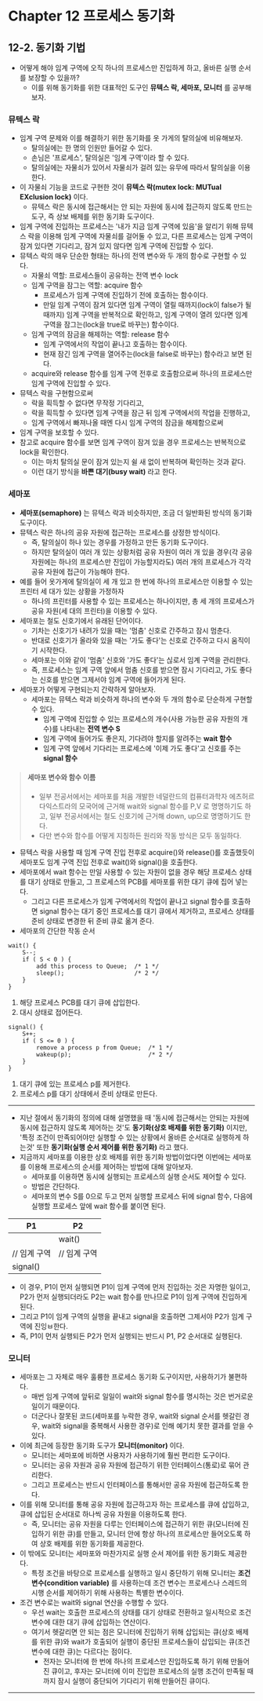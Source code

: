 # Chapter 12 프로세스 동기화
## 12-2. 동기화 기법
- 어떻게 해야 임계 구역에 오직 하나의 프로세스만 진입하게 하고, 올바른 실행 순서를 보장할 수 있을까?
  - 이를 위해 동기화를 위한 대표적인 도구인 **뮤텍스 락, 세마포, 모니터** 를 공부해보자.

### 뮤텍스 락
- 임계 구역 문제와 이를 해결하기 위한 동기화를 옷 가게의 탈의실에 비유해보자.
  - 탈의실에는 한 명의 인원만 들어갈 수 있다.
  - 손님은 '프로세스', 탈의실은 '임계 구역'이라 할 수 있다.
  - 탈의실에는 자물쇠가 있어서 자물쇠가 걸려 있는 유무에 따라서 탈의실을 이용한다.
- 이 자물쇠 기능을 코드로 구현한 것이 **뮤텍스 락(mutex lock: MUTual EXclusion lock)** 이다.
  - 뮤텍스 락은 동시에 접근해서는 안 되는 자원에 동시에 접근하지 않도록 만드는 도구, 즉 상보 배제를 위한 동기화 도구이다.
- 임계 구역에 진입하는 프로세스는 '내가 지금 임계 구역에 있음'을 알리기 위해 뮤텍스 락을 이용해 임계 구역에 자물쇠를 걸어둘 수 있고, 다른 프로세스는 임계 구역이 잠겨 있다면 기다리고, 잠겨 있지 않다면 임계 구역에 진입할 수 있다.
- 뮤텍스 락의 매우 단순한 형태는 하나의 전역 변수와 두 개의 함수로 구현할 수 있다.
  - 자물쇠 역할: 프로세스들이 공유하는 전역 변수 lock
  - 임계 구역을 잠그는 역할: acquire 함수
    - 프로세스가 임계 구역에 진입하기 전에 호출하는 함수이다.
    - 만일 임계 구역이 잠겨 있다면 임계 구역이 열릴 때까지(lock이 false가 될 때까지) 임계 구역을 반복적으로 확인하고, 임계 구역이 열려 있다면 임계 구역을 잠그는(lock을 true로 바꾸는) 함수이다.
  - 임계 구역의 잠금을 해제하는 역할: release 함수
    - 임계 구역에서의 작업이 끝나고 호출하는 함수이다.
    - 현재 잠긴 임계 구역을 열어주는(lock을 false로 바꾸는) 함수라고 보면 된다.
  - acquire와 release 함수를 임계 구역 전후로 호출함으로써 하나의 프로세스만 임계 구역에 진입할 수 있다.
- 뮤텍스 락을 구현함으로써
  - 락을 흭득할 수 없다면 무작정 기다리고,
  - 락을 흭득할 수 있다면 임계 구역을 잠근 뒤 임계 구역에서의 작업을 진행하고,
  - 임계 구역에서 빠져나올 때엔 다시 임계 구역의 잠금을 해제함으로써
- 임계 구역을 보호할 수 있다.
- 참고로 acquire 함수를 보면 임계 구역이 잠겨 있을 경우 프로세스는 반복적으로 lock을 확인한다.
  - 이는 마치 탈의실 문이 잠겨 있는지 쉴 새 없이 반복하며 확인하는 것과 같다.
  - 이런 대기 방식을 **바쁜 대기(busy wait)** 라고 한다.
  
### 세마포
- **세마포(semaphore)** 는 뮤텍스 락과 비슷하지만, 조금 더 일반화된 방식의 동기화 도구이다.
- 뮤텍스 락은 하나의 공유 자원에 접근하는 프로세스를 상정한 방식이다.
  - 즉, 탈의실이 하나 있는 경우를 가정하고 만든 동기화 도구이다.
  - 하지만 탈의실이 여러 개 있는 상황처럼 공유 자원이 여러 개 있을 경우(각 공유 자원에는 하나의 프로세스만 진입이 가능할지라도) 여러 개의 프로세스가 각각 공유 자원에 접근이 가능해야 한다.
- 예를 들어 옷가게에 탈의실이 세 개 있고 한 번에 하나의 프로세스만 이용할 수 있는 프린터 세 대가 있는 상황을 가정하자
  - 하나의 프린터를 사용할 수 있는 프로세스는 하나이지만, 총 세 개의 프로세스가 공유 자원(세 대의 프린터)을 이용할 수 있다.
- 세마포는 철도 신호기에서 유래된 단어이다.
  - 기차는 신호기가 내려가 있을 때는 '멈춤' 신호로 간주하고 잠시 멈춘다.
  - 반대로 신호기가 올라와 있을 때는 '가도 좋다'는 신호로 간주하고 다시 움직이기 시작한다.
  - 세마포는 이와 같이 '멈춤' 신호와 '가도 좋다'는 싢로서 임계 구역을 관리한다.
  - 즉, 프로세스는 임계 구역 앞에서 멈춤 신호를 받으면 잠시 기다리고, 가도 좋다는 신호를 받으면 그제서야 임계 구역에 들어가게 된다.
- 세마포가 어떻게 구현되는지 간략하게 알아보자.
  - 세마포는 뮤텍스 락과 비슷하게 하나의 변수와 두 개의 함수로 단순하게 구현할 수 있다.
    - 임계 구역에 진입할 수 있는 프로세스의 개수(사용 가능한 공유 자원의 개수)를 나타내는 **전역 변수 S**
    - 임계 구역에 들어가도 좋은지, 기다려야 할지를 알려주는 **wait 함수**
    - 임계 구역 앞에서 기다리는 프로세스에 '이제 가도 좋다'고 신호를 주는 **signal 함수**

> #### 세마포 변수와 함수 이름
> - 일부 전공서에서는 세마포를 처음 개발한 네덜란드의 컴퓨터과학자 에츠허르 다익스트라의 모국어에 근거해 wait와 signal 함수를 P,V 로 명명하기도 하고, 일부 전공서에서는 철도 신호기에 근거해 down, up으로 명명하기도 한다.
> - 다만 변수와 함수를 어떻게 지칭하든 원리와 작동 방식은 모두 동일하다.

- 뮤텍스 락을 사용할 때 임계 구역 진입 전후로 acquire()와 release()를 호출했듯이 세마포도 임계 구역 진입 전후로 wait()와 signal()을 호출한다.
- 세마포에서 wait 함수는 만일 사용할 수 있는 자원이 없을 경우 해당 프로세스 상태를 대기 상태로 만들고, 그 프로세스의 PCB를 세마포를 위한 대기 큐에 집어 넣는다.
  - 그리고 다른 프로세스가 임계 구역에서의 작업이 끝나고 signal 함수를 호출하면 signal 함수는 대기 중인 프로세스를 대기 큐에서 제거하고, 프로세스 상태를 준비 상태로 변경한 뒤 준비 큐로 옮겨 준다.
- 세마포의 간단한 작동 순서
```text
wait() {
    S--;
    if ( S < 0 ) {
        add this process to Queue;  /* 1 */
        sleep();                    /* 2 */
    }
}
```
1. 해당 프로세스 PCB를 대기 큐에 삽입한다.
2. 대시 상태로 접어든다.
```text
signal() {
    S++;
    if ( S <= 0 ) {
        remove a process p from Queue;  /* 1 */
        wakeup(p);                      /* 2 */
    }
}
```
1. 대기 큐에 있는 프로세스 p를 제거한다.
2. 프로세스 p를 대기 상태에서 준비 상태로 만든다.

------
- 지난 절에서 동기화의 정의에 대해 설명했을 때 '동시에 접근해서는 안되는 자원에 동시에 접근하지 않도록 제어하는 것'도 **동기화(상호 배제를 위한 동기화)** 이지만, '특정 조건이 만족되어야만 실행할 수 있는 상황에서 올바른 순서대로 실행하게 하는것' 또한 **동기화(실행 순서 제어를 위한 동기화)** 라고 했다.
- 지금까지 세마포를 이용한 상호 배제를 위한 동기화 방법이었다면 이번에는 세마포를 이용해 프로세스의 순서를 제어하는 방법에 대해 알아보자.
  - 세마포를 이용하면 동시에 실행되는 프로세스의 실행 순서도 제어할 수 있다.
  - 방법은 간단하다. 
  - 세마포의 변수 S를 0으로 두고 먼저 실행할 프로세스 뒤에 signal 함수, 다음에 실행할 프로세스 앞에 wait 함수를 붙이면 된다.

| P1       | P2       |
|----------|----------|
|          | wait()   |
| // 임계 구역 | // 임계 구역 |
| signal() ||
- 이 경우, P1이 먼저 실행되면 P1이 임계 구역에 먼저 진입하는 것은 자명한 일이고, P2가 먼저 실행되더라도 P2는 wait 함수를 만나므로 P1이 임계 구역에 진입하게 된다.
- 그리고 P1이 임계 구역의 실행을 끝내고 signal을 호출하면 그제서야 P2가 임계 구역에 진잉ㅂ한다.
- 즉, P1이 먼저 실행되든 P2가 먼저 실행되는 반드시 P1, P2 순서대로 실행된다.

### 모니터
- 세마포는 그 자체로 매우 훌륭한 프로세스 동기화 도구이지만, 사용하기가 불편하다.
  - 매번 임계 구역에 앞뒤로 일일이 wait와 signal 함수를 명시하는 것은 번거로운 일이기 때문이다.
  - 더군다나 잘못된 코드(세마포를 누락한 경우, wait와 signal 순서를 헷갈린 경우, wait와 signal을 중복해서 사용한 경우)로 인해 예기치 못한 결과를 얻을 수 있다.
- 이에 최근에 등장한 동기화 도구가 **모니터(monitor)** 이다.
  - 모니터는 세마포에 비하면 사용자가 사용하기에 훨씬 편리한 도구이다.
  - 모니터는 공유 자원과 공유 자원에 접근하기 위한 인터페이스(통로)로 묶어 관리한다.
  - 그리고 프로세스는 반드시 인터페이스를 통해서만 공유 자원에 접근하도록 한다.
- 이를 위해 모니터를 통해 공유 자원에 접근하고자 하는 프로세스를 큐에 삽입하고, 큐에 삽입된 순서대로 하나씩 공유 자원을 이용하도록 한다.
  - 즉, 모니터는 공유 자원을 다루는 인터페이스에 접근하기 위한 큐(모니터에 진입하기 위한 큐)를 만들고, 모니터 안에 항상 하나의 프로세스만 들어오도록 하여 상호 배제를 위한 동기화를 제공한다.
- 이 밖에도 모니터는 세마포와 마찬가지로 실행 순서 제어를 위한 동기화도 제공한다.
  - 특정 조건을 바탕으로 프로세스를 실행하고 일시 중단하기 위해 모니터는 **조건 변수(condition variable)** 를 사용하는데 조건 변수는 프로세스나 스레드의 시행 순서를 제어하기 위해 사용하는 특별한 변수이다.
- 조건 변수로는 wait와 signal 연산을 수행할 수 있다.
  - 우선 wait는 호출한 프로세스의 상태를 대기 상태로 전환하고 일시적으로 조건 변수에 대한 대기 큐에 삽입하는 연산이다.
  - 여기서 헷갈리면 안 되는 점은 모니터에 진입하기 위해 삽입되는 큐(상호 배제를 위한 큐)와 wait가 호출되어 실행이 중단된 프로세스들이 삽입되는 큐(조건 변수에 대한 큐)는 다르다는 점이다.
    - 전자는 모니터에 한 번에 하나의 프로세스만 진입하도록 하기 위해 만들어진 큐이고, 후자는 모니터에 이미 진입한 프로세스의 실행 조건이 만족될 때까지 잠시 실행이 중단되어 기다리기 위해 만들어진 큐이다.
---